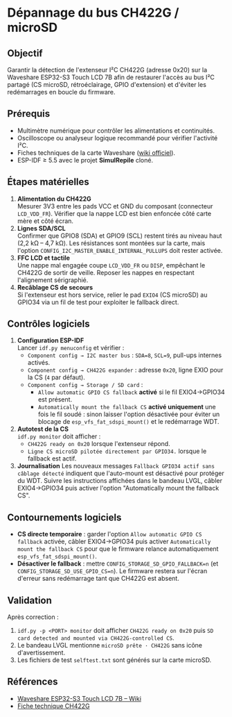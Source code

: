# Dépannage du bus CH422G / microSD

## Objectif
Garantir la détection de l'extenseur I²C CH422G (adresse 0x20) sur la Waveshare ESP32-S3 Touch LCD 7B afin de restaurer l'accès au bus I²C partagé (CS microSD, rétroéclairage, GPIO d'extension) et d'éviter les redémarrages en boucle du firmware.

## Prérequis
- Multimètre numérique pour contrôler les alimentations et continuités.
- Oscilloscope ou analyseur logique recommandé pour vérifier l'activité I²C.
- Fiches techniques de la carte Waveshare ([wiki officiel](https://www.waveshare.com/wiki/ESP32-S3-Touch-LCD-7B)).
- ESP-IDF ≥ 5.5 avec le projet **SimulRepile** cloné.

## Étapes matérielles
1. **Alimentation du CH422G**  
   Mesurer 3V3 entre les pads VCC et GND du composant (connecteur `LCD_VDD_FR`). Vérifier que la nappe LCD est bien enfoncée côté carte mère et côté écran.
2. **Lignes SDA/SCL**  
   Confirmer que GPIO8 (SDA) et GPIO9 (SCL) restent tirés au niveau haut (2,2 kΩ – 4,7 kΩ). Les résistances sont montées sur la carte, mais l'option `CONFIG_I2C_MASTER_ENABLE_INTERNAL_PULLUPS` doit rester activée.
3. **FFC LCD et tactile**  
   Une nappe mal engagée coupe `LCD_VDD_FR` ou `DISP`, empêchant le CH422G de sortir de veille. Reposer les nappes en respectant l'alignement sérigraphié.
4. **Recâblage CS de secours**  
   Si l'extenseur est hors service, relier le pad `EXIO4` (CS microSD) au GPIO34 via un fil de test pour exploiter le fallback direct.

## Contrôles logiciels
1. **Configuration ESP-IDF**  
   Lancer `idf.py menuconfig` et vérifier :
   - `Component config → I2C master bus` : `SDA=8`, `SCL=9`, pull-ups internes activés.
   - `Component config → CH422G expander` : adresse `0x20`, ligne EXIO pour la CS (`4` par défaut).
   - `Component config → Storage / SD card` :
     - `Allow automatic GPIO CS fallback` **activé** si le fil EXIO4→GPIO34 est présent.
     - `Automatically mount the fallback CS` **activé uniquement** une fois le fil soudé : sinon laisser l'option désactivée pour éviter un blocage de `esp_vfs_fat_sdspi_mount()` et le redémarrage WDT.
2. **Autotest de la CS**  
   `idf.py monitor` doit afficher :
   - `CH422G ready on 0x20` lorsque l'extenseur répond.
   - `Ligne CS microSD pilotée directement par GPIO34.` lorsque le fallback est actif.
3. **Journalisation**
   Les nouveaux messages `Fallback GPIO34 actif sans câblage détecté` indiquent que l'auto-mount est désactivé pour protéger du WDT. Suivre les instructions affichées dans le bandeau LVGL, câbler EXIO4→GPIO34 puis activer l'option "Automatically mount the fallback CS".

## Contournements logiciels
- **CS directe temporaire** : garder l'option `Allow automatic GPIO CS fallback` activée, câbler EXIO4→GPIO34 puis activer `Automatically mount the fallback CS` pour que le firmware relance automatiquement `esp_vfs_fat_sdspi_mount()`.
- **Désactiver le fallback** : mettre `CONFIG_STORAGE_SD_GPIO_FALLBACK=n` (et `CONFIG_STORAGE_SD_USE_GPIO_CS=n`). Le firmware restera sur l'écran d'erreur sans redémarrage tant que CH422G est absent.

## Validation
Après correction :
1. `idf.py -p <PORT> monitor` doit afficher `CH422G ready on 0x20` puis `SD card detected and mounted via CH422G-controlled CS`.
2. Le bandeau LVGL mentionne `microSD prête · CH422G` sans icône d'avertissement.
3. Les fichiers de test `selftest.txt` sont générés sur la carte microSD.

## Références
- [Waveshare ESP32-S3 Touch LCD 7B – Wiki](https://www.waveshare.com/wiki/ESP32-S3-Touch-LCD-7B)
- [Fiche technique CH422G](https://www.wch-ic.com/downloads/CH422GDS1_PDF.html)
